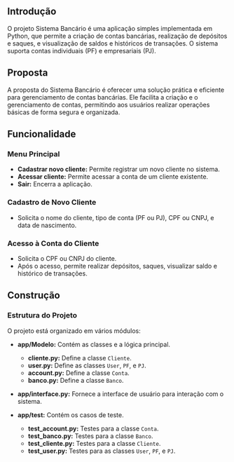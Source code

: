 ## Introdução
O projeto Sistema Bancário é uma aplicação simples implementada em Python, que permite a criação de contas bancárias, realização de depósitos e saques, e visualização de saldos e históricos de transações. O sistema suporta contas individuais (PF) e empresariais (PJ).

## Proposta
A proposta do Sistema Bancário é oferecer uma solução prática e eficiente para gerenciamento de contas bancárias. Ele facilita a criação e o gerenciamento de contas, permitindo aos usuários realizar operações básicas de forma segura e organizada.

## Funcionalidade
### Menu Principal
- **Cadastrar novo cliente:** Permite registrar um novo cliente no sistema.
- **Acessar cliente:** Permite acessar a conta de um cliente existente.
- **Sair:** Encerra a aplicação.

### Cadastro de Novo Cliente
- Solicita o nome do cliente, tipo de conta (PF ou PJ), CPF ou CNPJ, e data de nascimento.

### Acesso à Conta do Cliente
- Solicita o CPF ou CNPJ do cliente.
- Após o acesso, permite realizar depósitos, saques, visualizar saldo e histórico de transações.

## Construção
### Estrutura do Projeto
O projeto está organizado em vários módulos:

- **app/Modelo:** Contém as classes e a lógica principal.
  - **cliente.py:** Define a classe `Cliente`.
  - **user.py:** Define as classes `User`, `PF`, e `PJ`.
  - **account.py:** Define a classe `Conta`.
  - **banco.py:** Define a classe `Banco`.

- **app/interface.py:** Fornece a interface de usuário para interação com o sistema.

- **app/test:** Contém os casos de teste.
  - **test_account.py:** Testes para a classe `Conta`.
  - **test_banco.py:** Testes para a classe `Banco`.
  - **test_cliente.py:** Testes para a classe `Cliente`.
  - **test_user.py:** Testes para as classes `User`, `PF`, e `PJ`.
